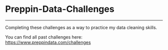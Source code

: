 # Preppin-Data-Challenges
-----

Completing these challenges as a way to practice my data cleaning skills.

You can find all past challenges here: https://www.preppindata.com/challenges
